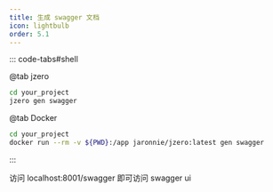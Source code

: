 ```yaml
---
title: 生成 swagger 文档
icon: lightbulb
order: 5.1
---
```


::: code-tabs#shell

@tab jzero

```bash
cd your_project
jzero gen swagger
```

@tab Docker
```bash
cd your_project
docker run --rm -v ${PWD}:/app jaronnie/jzero:latest gen swagger
```
:::

访问 localhost:8001/swagger 即可访问 swagger ui